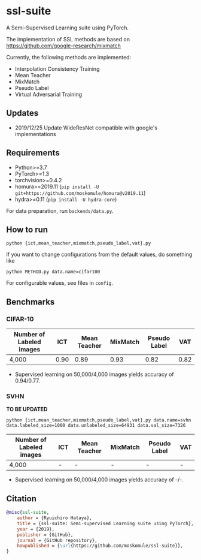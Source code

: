 # ssl-suite

A Semi-Supervised Learning suite using PyTorch.

The implementation of SSL methods are based on https://github.com/google-research/mixmatch

Currently, the following methods are implemented:
* Interpolation Consistency Training
* Mean Teacher
* MixMatch
* Pseudo Label
* Virtual Adversarial Training

## Updates

* 2019/12/25 Update WideResNet compatible with google's implementations

## Requirements

* Python>=3.7
* PyTorch>=1.3
* torchvision>=0.4.2
* homura>=2019.11 (`pip install -U git+https://github.com/moskomule/homura@v2019.11`)
* hydra>=0.11 (`pip install -U hydra-core`)

For data preparation, run `backends/data.py`.

## How to run

`python {ict,mean_teacher,mixmatch,pseudo_label,vat}.py`

If you want to change configurations from the default values, do something like

`python METHOD.py data.name=cifar100`

For configurable values, see files in `config`.

## Benchmarks

### CIFAR-10

|Number of Labeled images | ICT | Mean Teacher | MixMatch | Pseudo Label | VAT |
--- | --- | --- | --- | --- | --- |
4,000 | 0.90 | 0.89 | 0.93 | 0.82 | 0.82|

* Supervised learning on 50,000/4,000 images yields accuracy of 0.94/0.77.

### SVHN

**TO BE UPDATED**

`python {ict,mean_teacher,mixmatch,pseudo_label,vat}.py data.name=svhn data.labeled_size=1000 data.unlabeled_size=64931 data.val_size=7326`

|Number of Labeled images | ICT | Mean Teacher | MixMatch | Pseudo Label | VAT |
--- | --- | --- | --- | --- | --- |
4,000 | - | - | - | - | -|

* Supervised learning on 50,000/4,000 images yields accuracy of -/-.
 
## Citation


```bibtex
@misc{ssl-suite,
    author = {Ryuichiro Hataya},
    title = {ssl-suite: Semi-supervised Learning suite using PyTorch},
    year = {2019},
    publisher = {GitHub},
    journal = {GitHub repository},
    howpublished = {\url{https://github.com/moskomule/ssl-suite}},
}
```